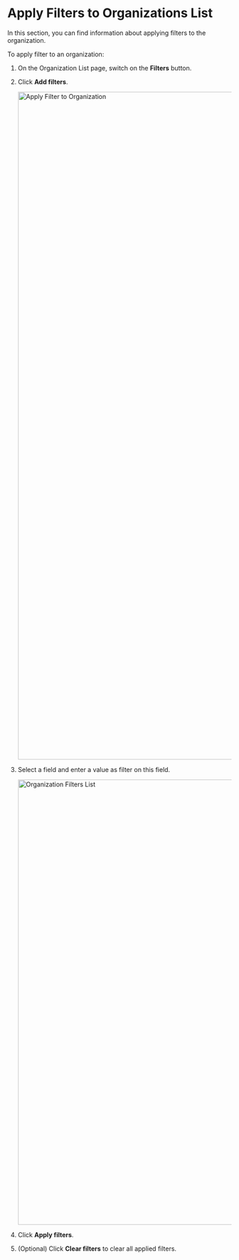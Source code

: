 # Apply Filters to Organizations List

In this section, you can find information about applying filters to the organization.

To apply filter to an organization:

1. On the Organization List page, switch on the **Filters** button.

1. Click **Add filters**.

    <img src="../images/apply-filter-to-organization.png" alt="Apply Filter to Organization" width="1500" height="1500"/>

1. Select a field and enter a value as filter on this field.

    <img src="../images/org-filters-list.png" alt="Organization Filters List" width="1000" height="1000"/>

1. Click **Apply filters**.
1. (Optional) Click **Clear filters** to clear all applied filters.

    